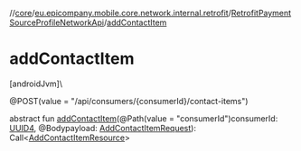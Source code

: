 //[core](../../../index.md)/[eu.epicompany.mobile.core.network.internal.retrofit](../index.md)/[RetrofitPaymentSourceProfileNetworkApi](index.md)/[addContactItem](add-contact-item.md)

# addContactItem

[androidJvm]\

@POST(value = &quot;/api/consumers/{consumerId}/contact-items&quot;)

abstract fun [addContactItem](add-contact-item.md)(@Path(value = &quot;consumerId&quot;)consumerId: [UUID4](../../eu.epicompany.mobile.core.datatypes/index.md#545543244%2FClasslikes%2F-1060529556), @Bodypayload: [AddContactItemRequest](../../eu.epicompany.mobile.core.network.model.proxy/-add-contact-item-request/index.md)): Call&lt;[AddContactItemResource](../../eu.epicompany.mobile.core.network.model.proxy/-add-contact-item-resource/index.md)&gt;
